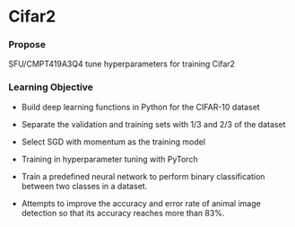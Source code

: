 # Cifar2
### Propose

SFU/CMPT419A3Q4 tune hyperparameters for training Cifar2

### Learning Objective

* Build deep learning functions in Python for the CIFAR-10 dataset

* Separate the validation and training sets with 1/3 and 2/3 of the dataset

* Select SGD with momentum as the training model

* Training in hyperparameter tuning with PyTorch

* Train a predefined neural network to perform binary classification between two classes in a dataset.

* Attempts to improve the accuracy and error rate of animal image detection so that its accuracy reaches more than 83%.
